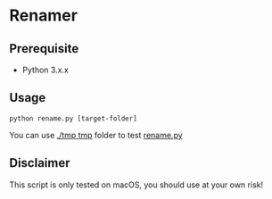 # Renamer

## Prerequisite

* Python 3.x.x

## Usage

```
python rename.py [target-folder]
```

You can use [./tmp tmp](./tmp%20tmp) folder to test [rename.py](./rename.py)

## Disclaimer
This script is only tested on macOS, you should use at your own risk!
